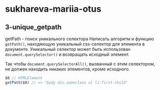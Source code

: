 # sukhareva-mariia-otus

## 3-unique_getpath
getPath - поиск уникального селектора
Написать алгоритм и функцию `getPath()`, находяющую уникальный css-селектор для элемента в документе.
Уникальный селектор может быть использован `document.querySelector()` и возвращать исходный элемент.

Так чтобы `document.querySelectorAll()`, вызванный с этим селектором, не должен находить никаких элементов, кроме исходного.

```javascript
$0 // HTMLElement
getPath($0) // => "body div.someclass ul li:first-child"
```